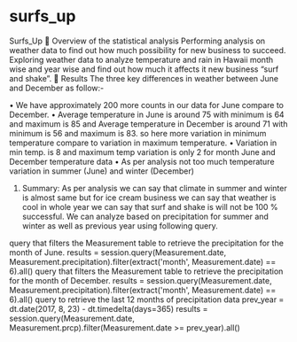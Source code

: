# surfs_up



Surfs_Up
	Overview of the statistical analysis
Performing analysis on weather data to find out how much possibility for new business to succeed. Exploring weather data to analyze temperature and rain in Hawaii month wise and year wise and find out how much it affects it new business “surf and shake”.
	Results
The three key differences in weather between June and December as follow:-

 
 


•	We have approximately 200 more counts in our data for June compare to December.
•	Average temperature in June is around 75 with minimum is 64 and maximum is 85 and Average temperature in December is around 71 with minimum is 56 and maximum is 83. so here more variation in minimum temperature compare to variation in maximum temperature.
•	Variation in min temp. is 8 and maximum temp variation is only 2 for month June and December temperature data
•	As per analysis not too much temperature variation in summer (June) and winter (December) 

1.	Summary:
As per analysis we can say that climate in summer and winter is almost same but for ice cream business we can say that weather is cool in whole year we can say that surf and shake is will not be 100 % successful. 
We can analyze based on precipitation for summer and winter as well as previous year using following query.
	
query that filters the Measurement table to retrieve the precipitation for the month of June.
results = session.query(Measurement.date, Measurement.precipitation).filter(extract('month', Measurement.date) == 6).all()
query that filters the Measurement table to retrieve the precipitation for the month of December.
results = session.query(Measurement.date, Measurement.precipitation).filter(extract('month', Measurement.date) == 6).all()
query to retrieve the last 12 months of precipitation data
prev_year = dt.date(2017, 8, 23) - dt.timedelta(days=365)
results = session.query(Measurement.date, Measurement.prcp).filter(Measurement.date >= prev_year).all()


